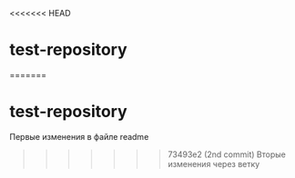<<<<<<< HEAD
# test-repository
=======
# test-repository
Первые изменения в файле readme
>>>>>>> 73493e2 (2nd commit)
> Вторые изменения через ветку